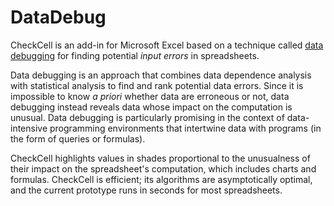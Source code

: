 DataDebug
=========

CheckCell is an add-in for Microsoft Excel based on a technique called [data debugging](https://web.cs.umass.edu/publication/details.php?id=2283 "data debugging") for finding potential _input errors_ in spreadsheets.

Data debugging is an approach that combines data dependence analysis with statistical analysis to find and rank potential data errors. Since it is impossible to know _a priori_ whether data are erroneous or not, data debugging instead reveals data whose impact on the computation is unusual. Data debugging is particularly promising in the context of data-intensive programming environments that intertwine data with programs (in the form of queries or formulas).

CheckCell highlights values in shades proportional to the unusualness of their impact on the spreadsheet's computation, which includes charts and formulas. CheckCell is efficient; its algorithms are asymptotically optimal, and the current prototype runs in seconds for most spreadsheets.